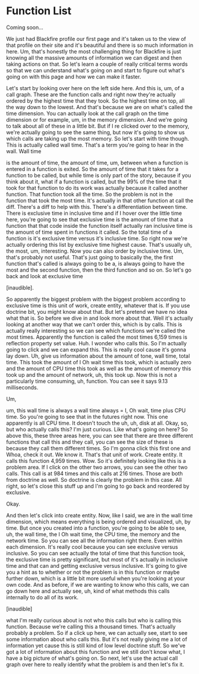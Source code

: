 # Function List

Coming soon...

We just had Blackfire profile our first page and it's taken us to the view of that
profile on their site and it's beautiful and there is so much information in here.
Um, that's honestly the most challenging thing for Blackfire is just knowing all the
massive amounts of information we can digest and then taking actions on that. So
let's learn a couple of really critical terms words so that we can understand what's
going on and start to figure out what's going on with this page and how we can make
it faster.

Let's start by looking over here on the left side here. And this is, um, of a call
graph. These are the function calls and right now they're actually ordered by the
highest time that they took. So the highest time on top, all the way down to the
lowest. And that's because we are on what's called the time dimension. You can
actually look at the call graph on the time dimension or for example, um, in the
memory dimension. And we're going to talk about all of these in a little bit. But if
I re clicked over to the memory, we're actually going to see the same thing, but now
it's going to show us which calls are taking up the most memory. So let's start with
time though. This is actually called wall time. That's a term you're going to hear in
the wall. Wall time

is the amount of time, the amount of time, um, between when a function is entered in
a function is exited. So the amount of time that it takes for a function to be
called, but while time is only part of the story, because if you think about it, what
if a function is called, but the 99% of the time that it took for that function to do
its work was actually because it called another function. That function took all the
time. So the problem is not in the function that took the most time. It's actually in
that other function at call the diff. There's a diff to help with this. There's a
differentiation between time. There is exclusive time in inclusive time and if I
hover over the little time here, you're going to see that exclusive time is the
amount of time that a function that that code inside the function itself actually ran
inclusive time is the amount of time spent in functions it called. So the total time
of a function is it's exclusive time versus it's inclusive time. So right now we're
actually ordering this list by exclusive time highest cause. That's usually uh, the
most, um, interesting. Now you can also order by inclusive time. Um, that's probably
not useful. That's just going to basically the, the first function that's called is
always going to be a, is always going to have the most and the second function, then
the third function and so on. So let's go back and look at exclusive time

[inaudible].

So apparently the biggest problem with the biggest problem according to exclusive
time is this unit of work, create entity, whatever that is. If you use doctrine bit,
you might know about that. But let's pretend we have no idea what that is. So before
we dive in and look more about that. Well it's actually looking at another way that
we can't order this, which is by calls. This is actually really interesting so we can
see which functions we're called the most times. Apparently the function is called
the most times 6,159 times is reflection property set value. Huh. I wonder who calls
this. So I'm actually going to click and we can expand this. This is really cool
cause it's gonna lay down. Uh, give us information about the amount of tone, wall
time, total time. This took the amount of I Oh wait time this took, which is actually
zero and the amount of CPU time this took as well as the amount of memory this took
up and the amount of network, uh, this took up. Now this is not a particularly time
consuming, uh, function. You can see it says 9.13 milliseconds.

Um,

um, this wall time is always a wall time always = I, Oh wait, time plus CPU time. So
you're going to see that in the futures right now. This one apparently is all CPU
time. It doesn't touch the uh, uh, disk at all. Okay, so, but who actually calls
this? I'm just curious. Like what's going on here? So above this, these three areas
here, you can see that there are three different functions that call this and they
call, you can see the size of these is because they call them different times. So I'm
gonna click this first one and Whoa, check it out. We know it. That's that unit of
work. Create entity. It calls this function 4,959 times. Wow. So it's definitely
looking like this is a problem area. If I click on the other two arrows, you can see
the other two calls. This call is at 984 times and this calls at 216 times. Those are
both from doctrine as well. So doctrine is clearly the problem in this case. All
right, so let's close this stuff up and I'm going to go back and reordered by
exclusive.

Okay.

And then let's click into create entity. Now, like I said, we are in the wall time
dimension, which means everything is being ordered and visualized, uh, by time. But
once you created into a function, you're going to be able to see, uh, the wall time,
the I Oh wait time, the CPU time, the memory and the network time. So you can see all
the information right there. Even within each dimension. It's really cool because you
can see exclusive versus inclusive. So you can see actually the total of time that
this function took, the exclusive time is pretty significant, but most of it's
actually in inclusive time and that can and getting exclusive versus inclusive. It's
going to give you a hint as to whether or not the problem is in this function or
maybe further down, which is a little bit more useful when you're looking at your own
code. And as before, if we are wanting to know who this calls, we can go down here
and actually see, uh, kind of what methods this calls internally to do all of its
work.

[inaudible]

what I'm really curious about is not who this calls but who is calling this function.
Because we're calling this a thousand times. That's actually probably a problem. So
if a click up here, we can actually see, start to see some information about who
calls this. But it's not really giving me a lot of information yet cause this is
still kind of low level doctrine stuff. So we've got a lot of information about this
function and we still don't know what, I have a big picture of what's going on. So
next, let's use the actual call graph over here to really identify what the problem
is and then let's fix it.